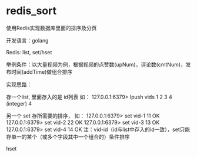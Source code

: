 # redis_sort
使用Redis实现数据库里面的排序及分页

开发语言：golang

Redis: list, set/hset

举例条件：以大量视频为例，根据视频的点赞数(upNum)，评论数(cmtNum)，发布时间(addTime)做组合排序

实现思路：

存一个list, 里面存入的是 id列表
如：
127.0.0.1:6379> lpush vids 1 2 3 4
(integer) 4

另一个 set 存所需要的排序，
如：
127.0.0.1:6379> set vid-1 11
OK
127.0.0.1:6379> set vid-2 22
OK
127.0.0.1:6379> set vid-3 13
OK
127.0.0.1:6379> set vid-4 14
OK
注：vid-id（id与list中存入的id一致），set只能存单一的某个（或多个字段其中一个组合的）条件排序

hset





